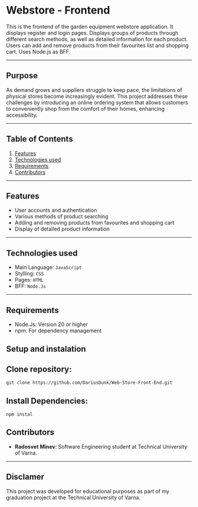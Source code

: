 # Webstore - Frontend

This is the frontend of the garden equipment webstore application.
It displays register and login pages. Displays groups of products through different search methods,
as well as detailed information for each product. Users can add and remove products
from their favourites list and shopping cart. Uses Node.js as BFF.

---


## Purpose
As demand grows and suppliers struggle to keep pace, the limitations of physical stores become increasingly evident. 
This project addresses these challenges by introducing an online ordering system that allows customers to conveniently 
shop from the comfort of their homes, enhancing accessibility.

---

## Table of Contents

1. [Features][features]
2. [Technologies used][TechStacks]
3. [Requirements][Requirement]
4. [Contributors][contributors]

[features]: https://github.com/DariusDunk/Web-Store-Front-End/blob/master/README.md#features
[TechStacks]: https://github.com/DariusDunk/Web-Store-Front-End/blob/master/README.md#technologies-used
[Requirement]: https://github.com/DariusDunk/Web-Store-Front-End/blob/master/README.md#requirements
[contributors]: https://github.com/DariusDunk/Web-Store-Front-End/blob/master/README.md#contributors

---

## Features

- User accounts and authentication
- Various methods of product searching
- Adding and removing products from favourites and shopping cart
- Display of detailed product information

---

## Technologies used

- Main Language: `JavaScript`
- Stylling: `CSS`
- Pages: `HTML`
- BFF: `Node.Js`

---

## Requirements

- Node.Js: Version 20 or higher
- npm: For dependency management

## Setup and instalation

## Clone repository:

```
git clone https://github.com/DariusDunk/Web-Store-Front-End.git
```

## Install Dependencies:

```
npm instal
```

## Contributors

- **Radosvet Minev**: Software Engineering student at Technical University of Varna.

---

## Disclamer

This project was developed for educational purposes as part of my graduation project at the Technical University of Varna.




